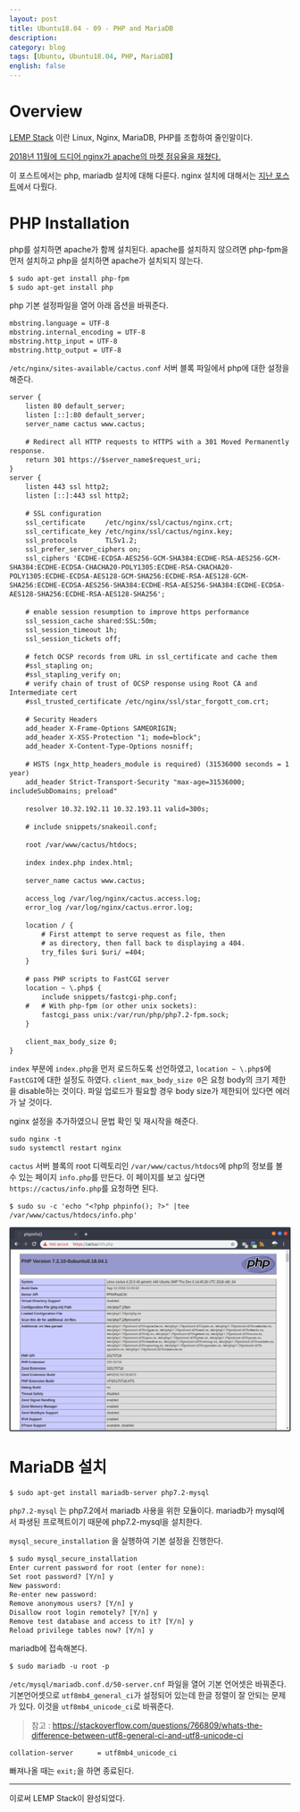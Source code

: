 ```yaml
---
layout: post
title: Ubuntu18.04 - 09 - PHP and MariaDB
description: 
category: blog
tags: [Ubuntu, Ubuntu18.04, PHP, MariaDB]
english: false
---
```


# Overview

[LEMP Stack](https://lemp.io/) 이란 Linux, Nginx, MariaDB, PHP를 조합하여 줄인말이다.

[2018년 11월에 드디어 nginx가 apache의 마켓 점유율을 재쳤다.](https://news.netcraft.com/archives/2018/12/17/december-2018-web-server-survey.html#more-26943)

이 포스트에서는 php, mariadb 설치에 대해 다룬다. nginx 설치에 대해서는 [지난 포스트](install_ubuntu1804-08-nginx)에서 다뤘다.

# PHP Installation

php를 설치하면 apache가 함께 설치된다. apache를 설치하지 않으려면 php-fpm을 먼저 설치하고 php을 설치하면 apache가 설치되지 않는다.

```
$ sudo apt-get install php-fpm
$ sudo apt-get install php
```

php 기본 설정파일을 열어 아래 옵션을 바꿔준다.

```
mbstring.language = UTF-8
mbstring.internal_encoding = UTF-8
mbstring.http_input = UTF-8
mbstring.http_output = UTF-8
```

`/etc/nginx/sites-available/cactus.conf` 서버 블록 파일에서 php에 대한 설정을 해준다. 

```
server {
    listen 80 default_server;
    listen [::]:80 default_server;
    server_name cactus www.cactus;

    # Redirect all HTTP requests to HTTPS with a 301 Moved Permanently response.
    return 301 https://$server_name$request_uri;
}
server {
    listen 443 ssl http2;
    listen [::]:443 ssl http2;

    # SSL configuration
    ssl_certificate     /etc/nginx/ssl/cactus/nginx.crt;
    ssl_certificate_key /etc/nginx/ssl/cactus/nginx.key;
    ssl_protocols       TLSv1.2;
    ssl_prefer_server_ciphers on;
    ssl_ciphers 'ECDHE-ECDSA-AES256-GCM-SHA384:ECDHE-RSA-AES256-GCM-SHA384:ECDHE-ECDSA-CHACHA20-POLY1305:ECDHE-RSA-CHACHA20-POLY1305:ECDHE-ECDSA-AES128-GCM-SHA256:ECDHE-RSA-AES128-GCM-SHA256:ECDHE-ECDSA-AES256-SHA384:ECDHE-RSA-AES256-SHA384:ECDHE-ECDSA-AES128-SHA256:ECDHE-RSA-AES128-SHA256';

    # enable session resumption to improve https performance
    ssl_session_cache shared:SSL:50m;
    ssl_session_timeout 1h;
    ssl_session_tickets off;

    # fetch OCSP records from URL in ssl_certificate and cache them
    #ssl_stapling on;
    #ssl_stapling_verify on;
    # verify chain of trust of OCSP response using Root CA and Intermediate cert
    #ssl_trusted_certificate /etc/nginx/ssl/star_forgott_com.crt;

    # Security Headers
    add_header X-Frame-Options SAMEORIGIN;
    add_header X-XSS-Protection "1; mode=block";
    add_header X-Content-Type-Options nosniff;

    # HSTS (ngx_http_headers_module is required) (31536000 seconds = 1 year)
    add_header Strict-Transport-Security "max-age=31536000; includeSubDomains; preload"

    resolver 10.32.192.11 10.32.193.11 valid=300s;

    # include snippets/snakeoil.conf;

    root /var/www/cactus/htdocs;

    index index.php index.html;

    server_name cactus www.cactus;

    access_log /var/log/nginx/cactus.access.log;
    error_log /var/log/nginx/cactus.error.log;

    location / {
        # First attempt to serve request as file, then
        # as directory, then fall back to displaying a 404.
        try_files $uri $uri/ =404;
    }

    # pass PHP scripts to FastCGI server
    location ~ \.php$ {
        include snippets/fastcgi-php.conf;
    #   # With php-fpm (or other unix sockets):
        fastcgi_pass unix:/var/run/php/php7.2-fpm.sock;
    }

    client_max_body_size 0;
}
```

`index` 부분에 `index.php`을 먼저 로드하도록 선언하였고, `location ~ \.php$`에  `FastCGI`에 대한 설정도 하였다. `client_max_body_size 0`은 요청 body의 크기 제한을 disable하는 것이다. 파일 업로드가 필요할 경우 body size가 제한되어 있다면 에러가 날 것이다.

nginx 설정을 추가하였으니 문법 확인 및 재시작을 해준다.

```
sudo nginx -t
sudo systemctl restart nginx
```

`cactus` 서버 블록의 root 디렉토리인 `/var/www/cactus/htdocs`에 php의 정보를 볼 수 있는 페이지 `info.php`를 만든다. 이 페이지를 보고 싶다면 `https://cactus/info.php`를 요청하면 된다.

```
$ sudo su -c 'echo "<?php phpinfo(); ?>" |tee /var/www/cactus/htdocs/info.php'
```

![](/images/posts/install-ubuntu1804/phpinfo.png)

# MariaDB 설치

```
$ sudo apt-get install mariadb-server php7.2-mysql
```

`php7.2-mysql` 는 php7.2에서 mariadb 사용을 위한 모듈이다. mariadb가 mysql에서 파생된 프로젝트이기 때문에 php7.2-mysql을 설치한다.

`mysql_secure_installation` 을 실행하여 기본 설정을 진행한다.

```
$ sudo mysql_secure_installation
Enter current password for root (enter for none):
Set root password? [Y/n] y
New password:
Re-enter new password:
Remove anonymous users? [Y/n] y
Disallow root login remotely? [Y/n] y
Remove test database and access to it? [Y/n] y
Reload privilege tables now? [Y/n] y
```

mariadb에 접속해본다.

```
$ sudo mariadb -u root -p
```

`/etc/mysql/mariadb.conf.d/50-server.cnf` 파일을 열어 기본 언어셋은 바꿔준다.
기본언어셋으로 `utf8mb4_general_ci`가 설정되어 있는데 한글 정렬이 잘 안되는 문제가 있다. 이것을 `utf8mb4_unicode_ci`로 바꿔준다.
> 참고 : https://stackoverflow.com/questions/766809/whats-the-difference-between-utf8-general-ci-and-utf8-unicode-ci

```
collation-server      = utf8mb4_unicode_ci
```

빠져나올 때는 `exit;`을 하면 종료된다.

- - -

이로써 LEMP Stack이 완성되었다.
